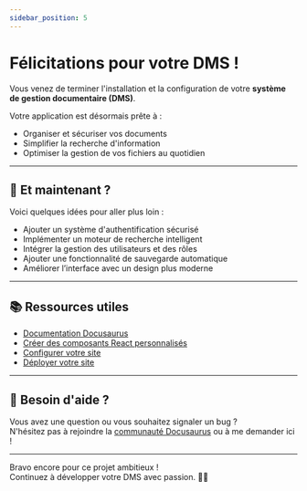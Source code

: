 ```yaml
---
sidebar_position: 5
---
```


# Félicitations pour votre DMS !

Vous venez de terminer l'installation et la configuration de votre **système de gestion documentaire (DMS)**.

Votre application est désormais prête à :

- Organiser et sécuriser vos documents
- Simplifier la recherche d'information
- Optimiser la gestion de vos fichiers au quotidien

---

## 🚀 Et maintenant ?

Voici quelques idées pour aller plus loin :

- Ajouter un système d'authentification sécurisé
- Implémenter un moteur de recherche intelligent
- Intégrer la gestion des utilisateurs et des rôles
- Ajouter une fonctionnalité de sauvegarde automatique
- Améliorer l’interface avec un design plus moderne

---

## 📚 Ressources utiles

- [Documentation Docusaurus](https://dms.io/)
- [Créer des composants React personnalisés](https://dms.io/docs/markdown-features/react)
- [Configurer votre site](https://smd.io/docs/api/docusaurus-config)
- [Déployer votre site](https://dms.io/docs/deployment)

---

## 💬 Besoin d'aide ?

Vous avez une question ou vous souhaitez signaler un bug ?  
N'hésitez pas à rejoindre la [communauté Docusaurus](https://dms.io/community/support) ou à me demander ici !

---

Bravo encore pour ce projet ambitieux !  
Continuez à développer votre DMS avec passion. 🔐📁  
